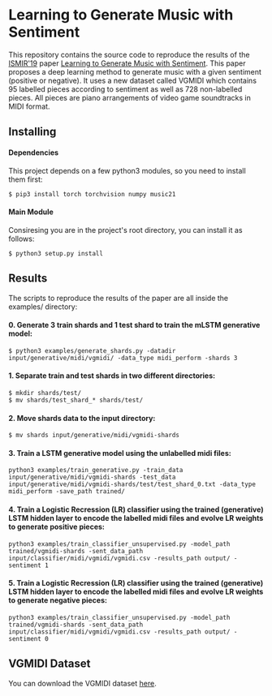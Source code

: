 # Learning to Generate Music with Sentiment

This repository contains the source code to reproduce the results of the [ISMIR'19](https://ismir2019.ewi.tudelft.nl/) paper [Learning to Generate Music with Sentiment](http://www.lucasnferreira.com/papers/2019/ismir-learning.pdf). This paper proposes a deep learning method to generate music with a given sentiment (positive or negative). It uses a new dataset called VGMIDI which contains 95 labelled pieces according to sentiment as well as 728 non-labelled pieces. All pieces are piano arrangements of video game soundtracks in MIDI format.

## Installing

#### Dependencies

This project depends on a few python3 modules, so you need to install them first:

```
$ pip3 install torch torchvision numpy music21
```

#### Main Module

Consiresing you are in the project's root directory, you can install it as follows:

```
$ python3 setup.py install 
```

## Results

The scripts to reproduce the results of the paper are all inside the examples/ directory:

#### 0. Generate 3 train shards and 1 test shard to train the mLSTM generative model:
```
$ python3 examples/generate_shards.py -datadir input/generative/midi/vgmidi/ -data_type midi_perform -shards 3
```

#### 1. Separate train and test shards in two different directories:

```
$ mkdir shards/test/
$ mv shards/test_shard_* shards/test/
```

#### 2. Move shards data to the input directory:

```
$ mv shards input/generative/midi/vgmidi-shards
```

#### 3. Train a LSTM generative model using the unlabelled midi files:

```
python3 examples/train_generative.py -train_data input/generative/midi/vgmidi-shards -test_data input/generative/midi/vgmidi-shards/test/test_shard_0.txt -data_type midi_perform -save_path trained/
```

#### 4. Train a Logistic Recression (LR) classifier using the trained (generative) LSTM hidden layer to encode the labelled midi files and evolve LR weights to generate positive pieces:

```
python3 examples/train_classifier_unsupervised.py -model_path trained/vgmidi-shards -sent_data_path input/classifier/midi/vgmidi/vgmidi.csv -results_path output/ -sentiment 1
```

#### 5. Train a Logistic Recression (LR) classifier using the trained (generative) LSTM hidden layer to encode the labelled midi files and evolve LR weights to generate negative pieces:

```
python3 examples/train_classifier_unsupervised.py -model_path trained/vgmidi-shards -sent_data_path input/classifier/midi/vgmidi/vgmidi.csv -results_path output/ -sentiment 0
```

## VGMIDI Dataset

You can download the VGMIDI dataset [here](https://github.com/lucasnfe/vgmidi).
